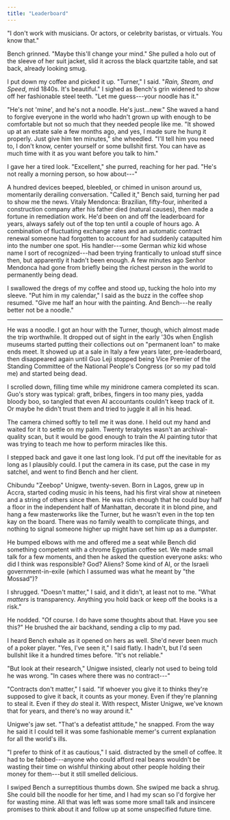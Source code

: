 ```yaml
---
title: "Leaderboard"
---
```


"I don't work with musicians.
Or actors, or celebrity baristas, or virtuals.
You know that."

Bench grinned.
"Maybe this'll change your mind."
She pulled a holo out of the sleeve of her suit jacket,
slid it across the black quartzite table,
and sat back,
already looking smug.

I put down my coffee and picked it up.
"Turner,"
I said.
"*Rain, Steam, and Speed*, mid 1840s.
It's beautiful."
I sighed as Bench's grin widened to show off her fashionable steel teeth.
"Let me guess---your noodle has it."

"He's not 'mine', and he's not a noodle.
He's just...new."
She waved a hand to forgive everyone in the world
who hadn't grown up with enough to be comfortable
but not so much that they needed people like me.
"It showed up at an estate sale a few months ago,
and yes,
I made sure he hung it properly.
Just give him ten minutes,"
she wheedled.
"I'll tell him you need to,
I don't know,
center yourself or some bullshit first.
You can have as much time with it as you want before you talk to him."

I gave her a tired look.
"Excellent," she purred,
reaching for her pad.
"He's not really a morning person, so how about---"

A hundred devices beeped, bleebled, or chimed in unison around us,
momentarily derailing conversation.
"Called it,"
Bench said,
turning her pad to show me the news.
Vitaly Mendonca:
Brazilian,
fifty-four,
inherited a construction company after his father died (natural causes),
then made a fortune in remediation work.
He'd been on and off the leaderboard for years,
always safely out of the top ten until a couple of hours ago.
A combination of fluctuating exchange rates
and an automatic contract renewal someone had forgotten to account for
had suddenly catapulted him into the number one spot.
His handler---some German whiz kid
whose name I sort of recognized---had been trying frantically to unload stuff since then,
but apparently it hadn't been enough.
A few minutes ago Senhor Mendonca had gone from
briefly being the richest person in the world
to permanently being dead.

I swallowed the dregs of my coffee and stood up,
tucking the holo into my sleeve.
"Put him in my calendar," I said as the buzz in the coffee shop resumed.
"Give me half an hour with the painting.
And Bench---he really better not be a noodle."

---

He was a noodle.
I got an hour with the Turner,
though,
which almost made the trip worthwhile.
It dropped out of sight in the early '30s
when English museums started putting their collections out on "permanent loan"
to make ends meet.
It showed up at a sale in Italy a few years later,
pre-leaderboard,
then disappeared again until Guo Leji stopped being
Vice Premier of the Standing Committee of the National People's Congress
(or so my pad told me)
and started being dead.

I scrolled down,
filling time while my minidrone camera completed its scan.
Guo's story was typical:
graft, bribes, fingers in too many pies, yadda bloody boo,
so tangled that even AI accountants couldn't keep track of it.
Or maybe he didn't trust them and tried to juggle it all in his head.

The camera chimed softly to tell me it was done.
I held out my hand and waited for it to settle on my palm.
Twenty terabytes wasn't an archival-quality scan,
but it would be good enough to train the AI painting tutor
that was trying to teach me how to perform miracles like this.

I stepped back and gave it one last long look.
I'd put off the inevitable for as long as I plausibly could.
I put the camera in its case,
put the case in my satchel,
and went to find Bench and her client.

Chibundu "Zeebop" Unigwe,
twenty-seven.
Born in Lagos,
grew up in Accra,
started coding music in his teens,
had his first viral show at nineteen
and a string of others since then.
He was rich enough that he could buy half a floor in the independent half of Manhattan,
decorate it in blond pine,
and hang a few masterworks like the Turner,
but he wasn't even in the top ten kay on the board.
There was no family wealth to complicate things,
and nothing to signal someone higher up might have set him up as a dumpster.

He bumped elbows with me and offered me a seat
while Bench did something competent with a chrome Egyptian coffee set.
We made small talk for a few moments,
and then he asked the question everyone asks:
who did I think was responsible?
God?
Aliens?
Some kind of AI, or the Israeli government-in-exile
(which I assumed was what he meant by "the Mossad")?

I shrugged.
"Doesn't matter," I said,
and it didn't,
at least not to me.
"What _matters_ is transparency.
Anything you hold back or keep off the books is a risk."

He nodded.
"Of course.
I do have some thoughts about that.
Have you see this?"
He brushed the air backhand,
sending a clip to my pad.

I heard Bench exhale as it opened on hers as well.
She'd never been much of a poker player.
"Yes, I've seen it,"
I said flatly.
I hadn't,
but I'd seen bullshit like it a hundred times before.
"It's not reliable."

"But look at their research,"
Unigwe insisted,
clearly not used to being told he was wrong.
"In cases where there was no contract---"

"Contracts don't matter,"
I said.
"If whoever you give it to thinks they're supposed to give it back,
it counts as your money.
Even if they're planning to steal it.
Even if they _do_ steal it.
With respect,
Mister Unigwe,
we've known that for years,
and there's no way around it."

Unigwe's jaw set.
"That's a defeatist attitude," he snapped.
From the way he said it
I could tell it was some fashionable memer's current explanation
for all the world's ills.

"I prefer to think of it as cautious," I said.
distracted by the smell of coffee.
It had to be fabbed---anyone who could afford real beans
wouldn't be wasting their time on wishful thinking
about other people holding their money for them---but
it still smelled delicious.

I swiped Bench a surreptitious thumbs down.
She swiped me back a shrug.
She could bill the noodle for her time,
and I had my scan so I'd forgive her for wasting mine.
All that was left was some more small talk
and insincere promises to think about it and follow up at some unspecified future time.

